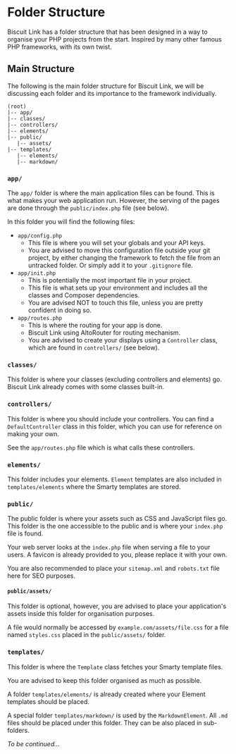 # Folder Structure

Biscuit Link has a folder structure that has been designed in a way to organise your PHP projects from the start. Inspired by many other famous PHP frameworks, with its own twist.

## Main Structure

The following is the main folder structure for Biscuit Link, we will be discussing each folder and its importance to the framework individually.

```text
(root)
|-- app/
|-- classes/
|-- controllers/
|-- elements/
|-- public/
   |-- assets/
|-- templates/
   |-- elements/
   |-- markdown/
```

### `app/`

The `app/` folder is where the main application files can be found. This is what makes your web application run. However, the serving of the pages are done through the `public/index.php` file (see below).

In this folder you will find the following files:

- `app/config.php`
  - This file is where you will set your globals and your API keys.
  - You are advised to move this configuration file outside your git project, by either changing the framework to fetch the file from an untracked folder. Or simply add it to your `.gitignore` file.
- `app/init.php`
  - This is potentially the most important file in your project.
  - This file is what sets up your environment and includes all the classes and Composer dependencies.
  - You are advised NOT to touch this file, unless you are pretty confident in doing so.
- `app/routes.php`
  - This is where the routing for your app is done.
  - Biscuit Link using AltoRouter for routing mechanism.
  - You are advised to create your displays using a `Controller` class, which are found in `controllers/` (see below).

### `classes/`

This folder is where your classes (excluding controllers and elements) go. Biscuit Link already comes with some classes built-in.

### `controllers/`

This folder is where you should include your controllers. You can find a `DefaultController` class in this folder, which you can use for reference on making your own.

See the `app/routes.php` file which is what calls these controllers.

### `elements/`

This folder includes your elements. `Element` templates are also included in `templates/elements` where the Smarty templates are stored.

### `public/`

The public folder is where your assets such as CSS and JavaScript files go. This folder is the one accessible to the public and is where your `index.php` file is found.

Your web server looks at the `index.php` file when serving a file to your users. A favicon is already provided to you, please replace it with your own.

You are also recommended to place your `sitemap.xml` and `robots.txt` file here for SEO purposes.

#### `public/assets/`

This folder is optional, however, you are advised to place your application's assets inside this folder for organisation purposes.

A file would normally be accessed by `example.com/assets/file.css` for a file named `styles.css` placed in the `public/assets/` folder.

### `templates/`

This folder is where the `Template` class fetches your Smarty template files.

You are advised to keep this folder organised as much as possible.

A folder `templates/elements/` is already created where your Element templates should be placed.

A special folder `templates/markdown/` is used by the `MarkdownElement`. All `.md` files should be placed under this folder. They can be also placed in sub-folders.


_To be continued..._